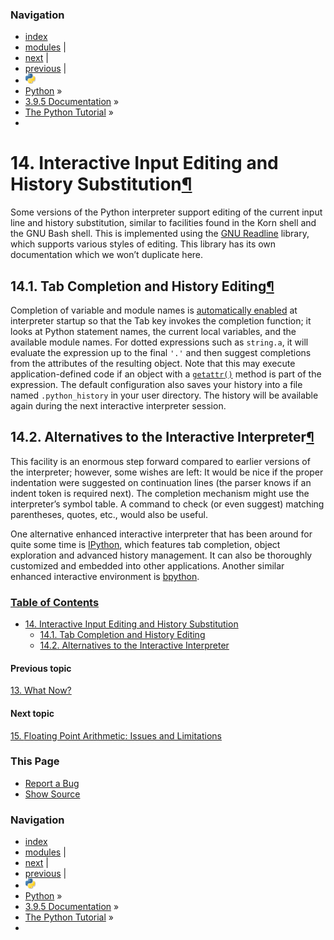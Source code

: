 ### Navigation

- [index](https://docs.python.org/3/genindex.html "General Index")
- [modules](https://docs.python.org/3/py-modindex.html "Python Module Index") |
- [next](floatingpoint.html "15. Floating Point Arithmetic: Issues and Limitations") |
- [previous](whatnow.html "13. What Now?") |
- ![](../_static/py.png)
- [Python](https://www.python.org/) »
- [3.9.5 Documentation](https://docs.python.org/3/index.html) »
- [The Python Tutorial](index.html) »
-

<span id="tut-interacting"></span>

# <span class="section-number">14. </span>Interactive Input Editing and History Substitution<a href="#interactive-input-editing-and-history-substitution" class="headerlink" title="Permalink to this headline">¶</a>

Some versions of the Python interpreter support editing of the current input line and history substitution, similar to facilities found in the Korn shell and the GNU Bash shell. This is implemented using the <a href="https://tiswww.case.edu/php/chet/readline/rltop.html" class="reference external">GNU Readline</a> library, which supports various styles of editing. This library has its own documentation which we won’t duplicate here.

<span id="tut-keybindings"></span>

## <span class="section-number">14.1. </span>Tab Completion and History Editing<a href="#tab-completion-and-history-editing" class="headerlink" title="Permalink to this headline">¶</a>

Completion of variable and module names is <a href="https://docs.python.org/3/library/site.html#rlcompleter-config" class="reference internal"><span class="std std-ref">automatically enabled</span></a> at interpreter startup so that the Tab key invokes the completion function; it looks at Python statement names, the current local variables, and the available module names. For dotted expressions such as `string.a`, it will evaluate the expression up to the final `'.'` and then suggest completions from the attributes of the resulting object. Note that this may execute application-defined code if an object with a <a href="https://docs.python.org/3/reference/datamodel.html#object.__getattr__" class="reference internal" title="object.__getattr__"><code class="sourceCode python"><span class="bu">getattr</span>()</code></a> method is part of the expression. The default configuration also saves your history into a file named `.python_history` in your user directory. The history will be available again during the next interactive interpreter session.

<span id="tut-commentary"></span>

## <span class="section-number">14.2. </span>Alternatives to the Interactive Interpreter<a href="#alternatives-to-the-interactive-interpreter" class="headerlink" title="Permalink to this headline">¶</a>

This facility is an enormous step forward compared to earlier versions of the interpreter; however, some wishes are left: It would be nice if the proper indentation were suggested on continuation lines (the parser knows if an indent token is required next). The completion mechanism might use the interpreter’s symbol table. A command to check (or even suggest) matching parentheses, quotes, etc., would also be useful.

One alternative enhanced interactive interpreter that has been around for quite some time is <a href="https://ipython.org/" class="reference external">IPython</a>, which features tab completion, object exploration and advanced history management. It can also be thoroughly customized and embedded into other applications. Another similar enhanced interactive environment is <a href="https://www.bpython-interpreter.org/" class="reference external">bpython</a>.

### [Table of Contents](https://docs.python.org/3/contents.html)

- <a href="#" class="reference internal">14. Interactive Input Editing and History Substitution</a>
  - <a href="#tab-completion-and-history-editing" class="reference internal">14.1. Tab Completion and History Editing</a>
  - <a href="#alternatives-to-the-interactive-interpreter" class="reference internal">14.2. Alternatives to the Interactive Interpreter</a>

#### Previous topic

[<span class="section-number">13. </span>What Now?](whatnow.html "previous chapter")

#### Next topic

[<span class="section-number">15. </span>Floating Point Arithmetic: Issues and Limitations](floatingpoint.html "next chapter")

### This Page

- [Report a Bug](https://docs.python.org/3/bugs.html)
- [Show Source](https://github.com/python/cpython/blob/3.9/Doc/tutorial/interactive.rst)

### Navigation

- [index](https://docs.python.org/3/genindex.html "General Index")
- [modules](https://docs.python.org/3/py-modindex.html "Python Module Index") |
- [next](floatingpoint.html "15. Floating Point Arithmetic: Issues and Limitations") |
- [previous](whatnow.html "13. What Now?") |
- ![](../_static/py.png)
- [Python](https://www.python.org/) »
- [3.9.5 Documentation](https://docs.python.org/3/index.html) »
- [The Python Tutorial](index.html) »
-

